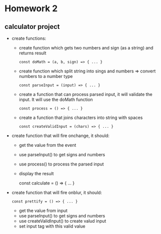 # Homework 2

## calculator project

-   create functions:

    -   create function which gets two numbers and sign (as a string) and returns result

            const doMath = (a, b, sign) => { ... }

    -   create function which split string into sings and numbers => convert numbers to a number type

            const parseInput = (input) => { ... }

    -   create a function that can process parsed input, it will validate the input. It will use the doMath function

            const process = () => { ... }

    -   create a function that joins characters into string with spaces

            const createValidInput = (chars) => { ... }

-   create function that will fire onchange, it should:

    -   get the value from the event
    -   use parseInput() to get signs and numbers
    -   use process() to process the parsed input
    -   display the result

        const calculate = () => { ... }

-   create function that will fire onblur, it should:

        const prettify = () => { ... }

    -   get the value from input
    -   use parseInput() to get signs and numbers
    -   use createValidInput() to create valud input
    -   set input tag with this valid value
